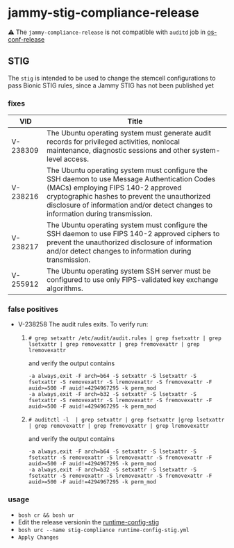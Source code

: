 # jammy-stig-compliance-release
 <a name="warning">:warning:  The `jammy-compliance-release` is not compatible with `auditd` job in [os-conf-release](https://github.com/cloudfoundry/os-conf-release)</a>

## STIG
The `stig` is intended to be used to change the stemcell configurations to pass Bionic STIG rules, since a Jammy STIG has not been published yet

### fixes
| VID | Title|
|---|---|
| V-238309| The Ubuntu operating system must generate audit records for privileged activities, nonlocal maintenance, diagnostic sessions and other system-level access. |
| V-238216| The Ubuntu operating system must configure the SSH daemon to use Message Authentication Codes (MACs) employing FIPS 140-2 approved cryptographic hashes to prevent the unauthorized disclosure of information and/or detect changes to information during transmission. |
| V-238217| The Ubuntu operating system must configure the SSH daemon to use FIPS 140-2 approved ciphers to prevent the unauthorized disclosure of information and/or detect changes to information during transmission. |
| V-255912| The Ubuntu operating system SSH server must be configured to use only FIPS-validated key exchange algorithms. |

### false positives
- V-238258
  The audit rules exits. To verify run:
  1. `# grep setxattr /etc/audit/audit.rules | grep fsetxattr | grep lsetxattr | grep removexattr | grep fremovexattr | grep lremovexattr`
    
      and verify the output contains
      
      ```
      -a always,exit -F arch=b64 -S setxattr -S lsetxattr -S fsetxattr -S removexattr -S lremovexattr -S fremovexattr -F auid>=500 -F auid!=4294967295 -k perm_mod
      -a always,exit -F arch=b32 -S setxattr -S lsetxattr -S fsetxattr -S removexattr -S lremovexattr -S fremovexattr -F auid>=500 -F auid!=4294967295 -k perm_mod
      ``` 
  2. `# auditctl -l  | grep setxattr | grep fsetxattr |grep lsetxattr | grep removexattr | grep fremovexattr | grep lremovexattr`

      and verify the output contains

      ```
      -a always,exit -F arch=b64 -S setxattr -S lsetxattr -S fsetxattr -S removexattr -S lremovexattr -S fremovexattr -F auid>=500 -F auid!=4294967295 -k perm_mod
      -a always,exit -F arch=b32 -S setxattr -S lsetxattr -S fsetxattr -S removexattr -S lremovexattr -S fremovexattr -F auid>=500 -F auid!=4294967295 -k perm_mod
      ``` 
### usage
- `bosh cr && bosh ur`
- Edit the release versionin the [runtime-config-stig](runtime-config-stig.yml)
- `bosh urc --name stig-compliance runtime-config-stig.yml`
- `Apply Changes`


